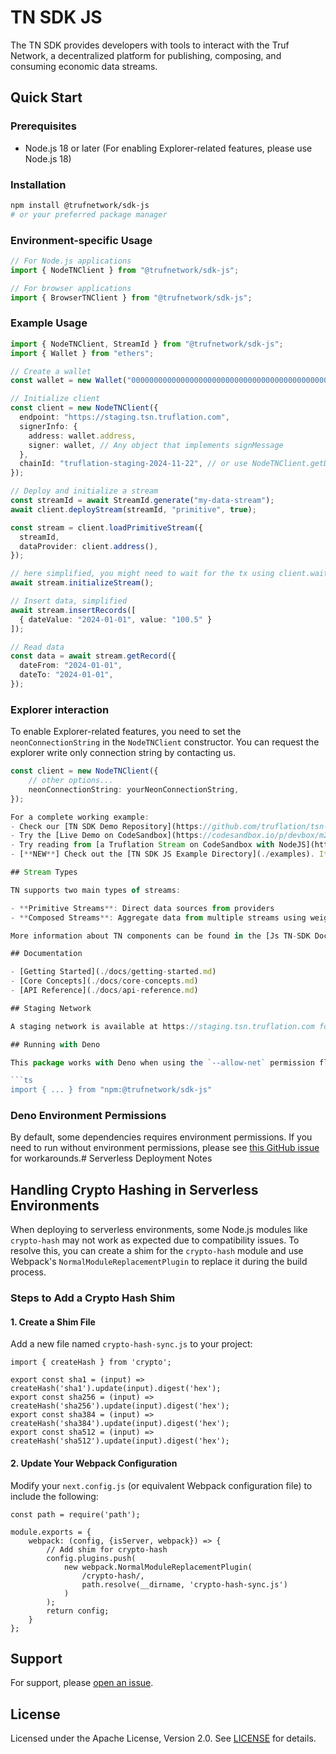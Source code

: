 # TN SDK JS

The TN SDK provides developers with tools to interact with the Truf Network, a decentralized platform for publishing, composing, and consuming economic data streams.

## Quick Start

### Prerequisites
- Node.js 18 or later (For enabling Explorer-related features, please use Node.js 18)

### Installation
```bash
npm install @trufnetwork/sdk-js
# or your preferred package manager
```

### Environment-specific Usage

```ts
// For Node.js applications
import { NodeTNClient } from "@trufnetwork/sdk-js";

// For browser applications
import { BrowserTNClient } from "@trufnetwork/sdk-js";
```

### Example Usage

```ts
import { NodeTNClient, StreamId } from "@trufnetwork/sdk-js";
import { Wallet } from "ethers";

// Create a wallet
const wallet = new Wallet("0000000000000000000000000000000000000000000000000000000000000001");

// Initialize client
const client = new NodeTNClient({
  endpoint: "https://staging.tsn.truflation.com",
  signerInfo: {
    address: wallet.address,
    signer: wallet, // Any object that implements signMessage
  },
  chainId: "truflation-staging-2024-11-22", // or use NodeTNClient.getDefaultChainId()
});

// Deploy and initialize a stream
const streamId = await StreamId.generate("my-data-stream");
await client.deployStream(streamId, "primitive", true);

const stream = client.loadPrimitiveStream({
  streamId,
  dataProvider: client.address(),
});

// here simplified, you might need to wait for the tx using client.waitForTx
await stream.initializeStream();

// Insert data, simplified
await stream.insertRecords([
  { dateValue: "2024-01-01", value: "100.5" }
]);

// Read data
const data = await stream.getRecord({
  dateFrom: "2024-01-01",
  dateTo: "2024-01-01",
});
```

### Explorer interaction

To enable Explorer-related features, you need to set the `neonConnectionString` in the `NodeTNClient` constructor.
You can request the explorer write only connection string by contacting us.

```ts
const client = new NodeTNClient({     
    // other options...
    neonConnectionString: yourNeonConnectionString,
});
```


```ts
For a complete working example:
- Check our [TN SDK Demo Repository](https://github.com/truflation/tsn-sdk-demo)
- Try the [Live Demo on CodeSandbox](https://codesandbox.io/p/devbox/m2r3tt?file=%2Fsrc%2Froutes%2F%2Bpage.svelte)
- Try reading from [a Truflation Stream on CodeSandbox with NodeJS](https://codesandbox.io/p/devbox/rtm7mn?file=%2Findex.ts%3A22%2C11)
- [**NEW**] Check out the [TN SDK JS Example Directory](./examples). It contains examples for stream deployment, stream initialization, data insertion, data retrieval, and stream destruction.

## Stream Types

TN supports two main types of streams:

- **Primitive Streams**: Direct data sources from providers
- **Composed Streams**: Aggregate data from multiple streams using weights

More information about TN components can be found in the [Js TN-SDK Documentation](https://github.com/trufnetwork/sdk-js/blob/main/docs/api-reference.md).

## Documentation

- [Getting Started](./docs/getting-started.md)
- [Core Concepts](./docs/core-concepts.md)
- [API Reference](./docs/api-reference.md)

## Staging Network

A staging network is available at https://staging.tsn.truflation.com for testing and experimentation.

## Running with Deno

This package works with Deno when using the `--allow-net` permission flag:

```ts
import { ... } from "npm:@trufnetwork/sdk-js"
```

### Deno Environment Permissions

By default, some dependencies requires environment permissions. If you need to run without environment permissions, please see [this GitHub issue](https://github.com/denoland/deno/issues/20898#issuecomment-2500396620) for workarounds.# Serverless Deployment Notes

## Handling Crypto Hashing in Serverless Environments

When deploying to serverless environments, some Node.js modules like `crypto-hash` may not work as expected due to
compatibility issues. To resolve this, you can create a shim for the `crypto-hash` module and use
Webpack's `NormalModuleReplacementPlugin` to replace it during the build process.

### Steps to Add a Crypto Hash Shim

#### 1. Create a Shim File

Add a new file named `crypto-hash-sync.js` to your project:

```
import { createHash } from 'crypto';

export const sha1 = (input) => createHash('sha1').update(input).digest('hex');
export const sha256 = (input) => createHash('sha256').update(input).digest('hex');
export const sha384 = (input) => createHash('sha384').update(input).digest('hex');
export const sha512 = (input) => createHash('sha512').update(input).digest('hex');
```

#### 2. Update Your Webpack Configuration

Modify your `next.config.js` (or equivalent Webpack configuration file) to include the following:

```
const path = require('path');

module.exports = {
    webpack: (config, {isServer, webpack}) => {
        // Add shim for crypto-hash
        config.plugins.push(
            new webpack.NormalModuleReplacementPlugin(
                /crypto-hash/,
                path.resolve(__dirname, 'crypto-hash-sync.js')
            )
        );
        return config;
    }
};
```

## Support

For support, please [open an issue](https://github.com/trufnetwork/sdk-js/issues).

## License

Licensed under the Apache License, Version 2.0. See [LICENSE](LICENSE.md) for details.
